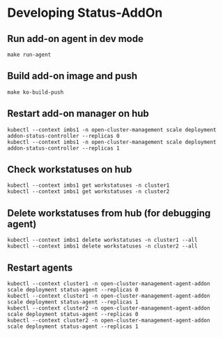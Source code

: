# Developing Status-AddOn

## Run add-on agent in dev mode

```shell
make run-agent
```

## Build add-on image and push

```shell
make ko-build-push
```

## Restart add-on manager on hub

```shell
kubectl --context imbs1 -n open-cluster-management scale deployment addon-status-controller --replicas 0
kubectl --context imbs1 -n open-cluster-management scale deployment addon-status-controller --replicas 1
```

## Check workstatuses on hub

```shell
kubectl --context imbs1 get workstatuses -n cluster1 
kubectl --context imbs1 get workstatuses -n cluster2
```

## Delete workstatuses from hub (for debugging agent)

```shell
kubectl --context imbs1 delete workstatuses -n cluster1 --all
kubectl --context imbs1 delete workstatuses -n cluster2 --all
```

## Restart agents

```shell
kubectl --context cluster1 -n open-cluster-management-agent-addon scale deployment status-agent --replicas 0
kubectl --context cluster1 -n open-cluster-management-agent-addon scale deployment status-agent --replicas 1
kubectl --context cluster2 -n open-cluster-management-agent-addon scale deployment status-agent --replicas 0
kubectl --context cluster2 -n open-cluster-management-agent-addon scale deployment status-agent --replicas 1
```





